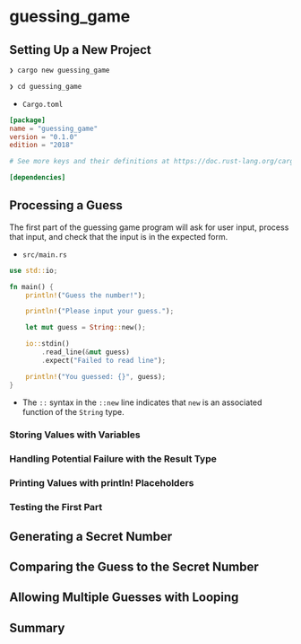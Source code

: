 # guessing_game

## Setting Up a New Project

```bash
❯ cargo new guessing_game

❯ cd guessing_game
```

- `Cargo.toml`

```toml
[package]
name = "guessing_game"
version = "0.1.0"
edition = "2018"

# See more keys and their definitions at https://doc.rust-lang.org/cargo/reference/manifest.html

[dependencies]
```

## Processing a Guess

The first part of the guessing game program will ask for user input, process that input, and check that the input is in the expected form.

- `src/main.rs`

```rust
use std::io;

fn main() {
    println!("Guess the number!");

    println!("Please input your guess.");

    let mut guess = String::new();

    io::stdin()
        .read_line(&mut guess)
        .expect("Failed to read line");

    println!("You guessed: {}", guess);
}
```

- The `::` syntax in the `::new` line indicates that `new` is an associated function of the `String` type.

### Storing Values with Variables

### Handling Potential Failure with the Result Type

### Printing Values with println! Placeholders

### Testing the First Part

## Generating a Secret Number

## Comparing the Guess to the Secret Number

## Allowing Multiple Guesses with Looping

## Summary
